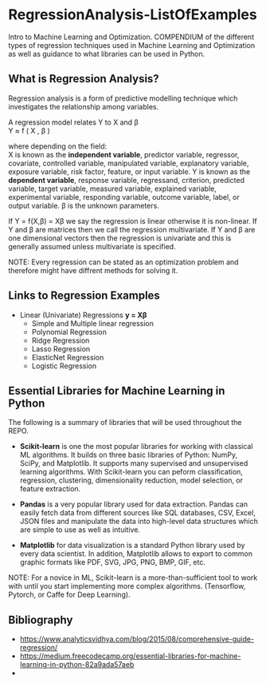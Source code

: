 # RegressionAnalysis-ListOfExamples
Intro to Machine Learning and Optimization. COMPENDIUM of the different types of regression techniques used in Machine Learning and Optimization as well as guidance to what libraries can be used in Python.

## What is Regression Analysis?
Regression analysis is a form of predictive modelling technique which investigates the relationship among variables. 

A regression model relates Y to X and β <br> 
Y ≈ f ( X , β ) 

where depending on the field: <br>
X is known as the **independent variable**, predictor variable, regressor, covariate, controlled variable, manipulated variable, explanatory variable, exposure variable, risk factor, feature, or input variable.
Y is known as the **dependent variable**, response variable, regressand, criterion, predicted variable, target variable, measured variable, explained variable, experimental variable, responding variable, outcome variable, label, or output variable.
β  is the unknown parameters.

If Y = f(X,β) = Xβ we say the regression is linear otherwise it is non-linear. If Y and β are matrices then we call the regression multivariate. If Y and β are one dimensional vectors then the regression is univariate and this is generally assumed unless multivariate is specified.

NOTE: Every regression can be stated as an optimization problem and therefore might have diffrent methods for solving it.

## Links to Regression Examples
- Linear (Univariate) Regressions **y = Xβ**
    - Simple and Multiple linear regression
    - Polynomial Regression    
    - Ridge Regression
    - Lasso Regression
    - ElasticNet Regression
    - Logistic Regression

## Essential Libraries for Machine Learning in Python
The following is a summary of libraries that will be used throughout the REPO. 

- **Scikit-learn** is one the most popular libraries for working with classical ML algorithms. It builds on three basic libraries of Python: NumPy, SciPy, and Matplotlib.  It supports many supervised and unsupervised learning algorithms. With Scikit-learn you can peform classification, regression, clustering, dimensionality reduction, model selection, or feature extraction.

- **Pandas** is a very popular library used for data extraction. Pandas can easily fetch data from different sources like SQL databases, CSV, Excel, JSON files and manipulate the data into high-level data structures which are simple to use as well as intuitive.

- **Matplotlib** for data visualization is a standard Python library used by every data scientist. In addition, Matplotlib allows to export to common graphic formats like PDF, SVG, JPG, PNG, BMP, GIF, etc.

NOTE: For a novice in ML, Scikit-learn is a more-than-sufficient tool to work with until you start implementing more complex algorithms. (Tensorflow, Pytorch, or Caffe for Deep Learning).

## Bibliography
- https://www.analyticsvidhya.com/blog/2015/08/comprehensive-guide-regression/
- https://medium.freecodecamp.org/essential-libraries-for-machine-learning-in-python-82a9ada57aeb
- 